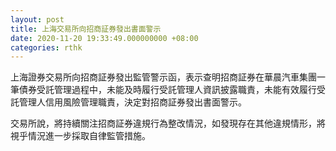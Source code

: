 ```yaml
---
layout: post
title: 上海交易所向招商証券發出書面警示
date: 2020-11-20 19:33:49.000000000 +08:00
categories: rthk
---
```


上海證券交易所向招商証券發出監管警示函，表示查明招商証券在華晨汽車集團一筆債券受託管理過程中，未能及時履行受託管理人資訊披露職責，未能有效履行受託管理人信用風險管理職責，決定對招商証券發出書面警示。

交易所說，將持續關注招商証券違規行為整改情況，如發現存在其他違規情形，將視乎情況進一步採取自律監管措施。
